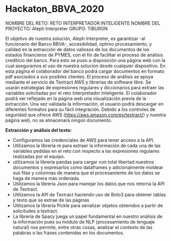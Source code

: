 # Hackaton_BBVA_2020
NOMBRE DEL RETO: RETO INTERPRETADOR INTELIGENTE
NOMBRE DEL PROYECTO: Aleph Interpreter
GRUPO: TIBURON


El objetivo de nuestra solución, Aleph Interpreter, es garantizar -al funcionario del Banco BBVA-, accesibilidad, óptimo procesamiento, y calidad en la extracción de datos valiosos de los documentos de los estados financieros de PYMES, con el fin de facilitar el proceso de análisis crediticio del banco. Para esto se puso a disposición una página web con la cual aseguramos el uso de nuestra solución desde cualquier dispositivo. En esta página el colaborador del banco podrá cargar documentos en formato pdf asociados a sus posibles clientes. El proceso de análisis se apoya mediante el servicio de Textract AWS y librerías de software libre. Se usarán estrategias de expresiones regulares y diccionarios para extraer las variables solicitadas por el reto Interpretador Inteligente. El colaborador podrá ver reflejado en la página web una visualización previa de la extracción. Una vez validada la información, el usuario podrá descargar en diferentes formatos para su fácil integración. Debido a los controles de  seguridad que ofrece AWS (https://aws.amazon.com/es/textract/) y nuestra página web, no se almacenará ningún documento.

**Extracción y análisis del texto:**
* Configuramos las credenciales de AWS para tener acceso a la API.
* Utilizamos la librería re para extraer la información de cada una de las variables pedidas en el reto con respecto a las expresiones regulares realizadas por el equipo.
* utilizamos la librería pandas para cargar con total libertad nuestros documentos y expresarlos como dataframes y adicionalmente moldear sus filas y columnas de manera que el procesamiento de los datos se haga de manera más ordenada.
* Utilizamos la librería Json para manejar los datos que nos retorna la API de Textract.
* Utilizamos la API de Textract haciendo uso de Boto3 para obtener tablas y texto que se extrae de las páginas
* Utilizamos la librería Pickle para serializar objetos obtenidos a partir de solicitudes a textract.
* La librería de Spacy juega un papel fundamental en nuestro análisis de la información pues su módulo de NLP (procesamiento de lenguaje natural) nos permite, entre otras cosas, analizar el contexto de las palabras o las frases contenidas en los documentos.


